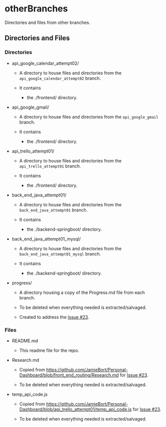 # otherBranches

Directories and files from other branches.

## Directories and Files

### Directories

- api_google_calendar_attempt02/

  - A directory to house files and directories from the `api_google_calendar_attempt02` branch.

  - It contains

    - the ./frontend/ directory.

- api_google_gmail/

  - A directory to house files and directories from the `api_google_gmail` branch.

  - It contains

    - the ./frontend/ directory.

- api_trello_attempt01/

  - A directory to house files and directories from the `api_trello_attempt01` branch.

  - It contains

    - the ./frontend/ directory.

- back_end_java_attempt01/

  - A directory to house files and directories from the `back_end_java_attempt01` branch.

  - It contains

    - the ./backend-springboot/ directory.

- back_end_java_attempt01_mysql/

  - A directory to house files and directories from the `back_end_java_attempt01_mysql` branch.

  - It contains

    - the ./backend-springboot/ directory.

- progress/

  - A directory housing a copy of the Progress.md file from each branch.

  - To be deleted when everything needed is extracted/salvaged.

  - Created to address the [Issue #23](https://github.com/JamieBort/Personal-Dashboard/issues/23).

### Files

- README.md

  - This readme file for the repo.

- Research.md

  - Copied from https://github.com/JamieBort/Personal-Dashboard/blob/front_end_routing/Research.md for [Issue #23](https://github.com/JamieBort/Personal-Dashboard/issues/23).

  - To be deleted when everything needed is extracted/salvaged.

- temp_api_code.js

  - Copied from https://github.com/JamieBort/Personal-Dashboard/blob/api_trello_attempt01/temp_api_code.js for [Issue #23](https://github.com/JamieBort/Personal-Dashboard/issues/23).

  - To be deleted when everything needed is extracted/salvaged.
